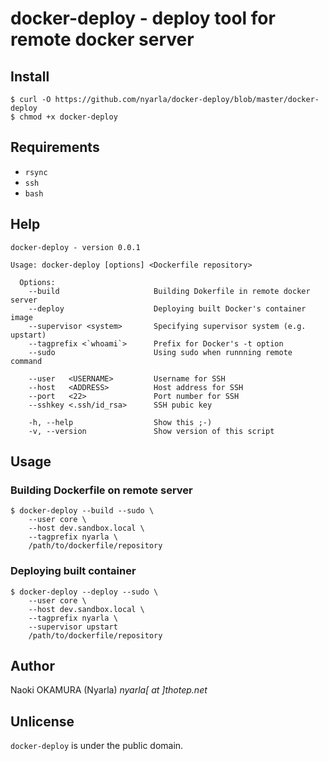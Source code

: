 docker-deploy - deploy tool for remote docker server
====================================================

Install
-------

```
$ curl -O https://github.com/nyarla/docker-deploy/blob/master/docker-deploy
$ chmod +x docker-deploy
```

Requirements
------------

  * `rsync`
  * `ssh`
  * `bash`

Help
----

```
docker-deploy - version 0.0.1

Usage: docker-deploy [options] <Dockerfile repository>

  Options:
    --build                     Building Dokerfile in remote docker server
    --deploy                    Deploying built Docker's container image
    --supervisor <system>       Specifying supervisor system (e.g. upstart)
    --tagprefix <`whoami`>      Prefix for Docker's -t option
    --sudo                      Using sudo when runnning remote command

    --user   <USERNAME>         Username for SSH
    --host   <ADDRESS>          Host address for SSH
    --port   <22>               Port number for SSH
    --sshkey <.ssh/id_rsa>      SSH pubic key

    -h, --help                  Show this ;-)
    -v, --version               Show version of this script
```

Usage
-----

### Building Dockerfile on remote server

```
$ docker-deploy --build --sudo \
	--user core \
	--host dev.sandbox.local \
	--tagprefix nyarla \
	/path/to/dockerfile/repository
```

### Deploying built container

```
$ docker-deploy --deploy --sudo \
	--user core \
	--host dev.sandbox.local \
	--tagprefix nyarla \
	--supervisor upstart
	/path/to/dockerfile/repository
```

Author
------

Naoki OKAMURA (Nyarla) *nyarla[ at ]thotep.net*

Unlicense
---------

`docker-deploy` is under the public domain.

